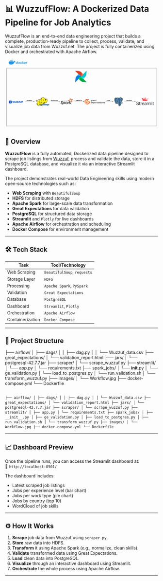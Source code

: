 # 📊 WuzzufFlow: A Dockerized Data Pipeline for Job Analytics
WuzzufFlow is an end-to-end data engineering project that builds a complete, production-ready pipeline to collect, process, validate, and visualize job data from Wuzzuf.net. The project is fully containerized using Docker and orchestrated with Apache Airflow.

![Workflow](Images/Workflow.jpg)

## 🚀 Overview

**WuzzufFlow** is a fully automated, Dockerized data pipeline designed to scrape job listings from [Wuzzuf](https://wuzzuf.net), process and validate the data, store it in a PostgreSQL database, and visualize it via an interactive Streamlit dashboard.

The project demonstrates real-world Data Engineering skills using modern open-source technologies such as:

- **Web Scraping** with `BeautifulSoup`
- **HDFS** for distributed storage
- **Apache Spark** for large-scale data transformation
- **Great Expectations** for data validation
- **PostgreSQL** for structured data storage
- **Streamlit** and `Plotly` for live dashboards
- **Apache Airflow** for orchestration and scheduling
- **Docker Compose** for environment management

---

## 🛠️ Tech Stack

| Task             | Tool/Technology             |
|------------------|-----------------------------|
| Web Scraping     | `BeautifulSoup`, `requests` |
| Storage Layer    | `HDFS`                      |
| Processing       | `Apache Spark`, `PySpark`   |
| Validation       | `Great Expectations`        |
| Database         | `PostgreSQL`                |
| Dashboard        | `Streamlit`, `Plotly`       |
| Orchestration    | `Apache Airflow`            |
| Containerization | `Docker Compose`            |

---

## 📂 Project Structure


├── airflow/
│ ├── dags/
│ │ ├── dag.py
│ │ └── Wuzzuf_data.csv
├── great_expectations/
│ └── validation_report.html
├── jars/
│ └── postgresql-42.7.7.jar
├── scraper/
│ └── scrape_wuzzuf.py
├── streamlit/
│ └── app.py
│ └── requirements.txt
├── spark_jobs/
│ └── __init__.py
│ └── ge_validation.py
│ └── load_to_postgres.py
│ └── run_validation.sh
│ └── transform_wuzzuf.py
├── images/
│ └── Workflow.jpg
├── docker-compose.yml
└── Dockerfile



<pre lang="text"><code> 
├── airflow/ │ ├── dags/ │ │ ├── dag.py │ │ └── Wuzzuf_data.csv ├── great_expectations/ │ └── validation_report.html ├── jars/ │ └── postgresql-42.7.7.jar ├── scraper/ │ └── scrape_wuzzuf.py ├── streamlit/ │ ├── app.py │ └── requirements.txt ├── spark_jobs/ │ ├── __init__.py │ ├── ge_validation.py │ ├── load_to_postgres.py │ ├── run_validation.sh │ └── transform_wuzzuf.py ├── images/ │ └── Workflow.jpg ├── docker-compose.yml └── Dockerfile 
</code></pre>




---

## 📈 Dashboard Preview

Once the pipeline runs, you can access the Streamlit dashboard at:  
📍 `http://localhost:8501/`

The dashboard includes:

- Latest scraped job listings  
- Jobs per experience level (bar chart)  
- Jobs per work type (pie chart)  
- Jobs by country (top 10)  
- WordCloud of job skills  

---

## ⚙️ How It Works

1. **Scrape** job data from Wuzzuf using `scraper.py`.
2. **Store** raw data into HDFS.
3. **Transform** it using Apache Spark (e.g., normalize, clean skills).
4. **Validate** transformed data using Great Expectations.
5. **Load** clean data into PostgreSQL.
6. **Visualize** through an interactive dashboard using Streamlit.
7. **Orchestrate** the whole process using Apache Airflow.

---



